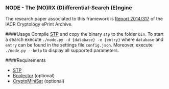 ### NODE - The (NO)RX (D)ifferential-Search (E)ngine

The research paper associated to this framework is [Report 2014/317](https://eprint.iacr.org/2014/317) of the IACR Cryptology ePrint Archive.

####Usage
Compile [STP](https://stp.github.io/stp/) and copy the binary `stp` to the folder `bin`. To start a search execute `./node.py -d {database} -e {entry}` where `database` and `entry` can be found in the settings file `config.json`. Moreover, execute `./node.py --help` to display all supported parameters.

####Requirements

  * [STP](https://stp.github.io/stp/)
  * [Boolector](http://fmv.jku.at/boolector/) (optional)
  * [CryptoMiniSat](https://github.com/msoos/cryptominisat) (optional)
